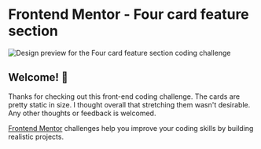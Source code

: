 # Frontend Mentor - Four card feature section

![Design preview for the Four card feature section coding challenge](./design/desktop-preview.jpg)

## Welcome! 👋

Thanks for checking out this front-end coding challenge. The cards are pretty static in size. I thought overall that stretching them wasn't desirable. Any other thoughts or feedback is welcomed. 

[Frontend Mentor](https://www.frontendmentor.io) challenges help you improve your coding skills by building realistic projects.